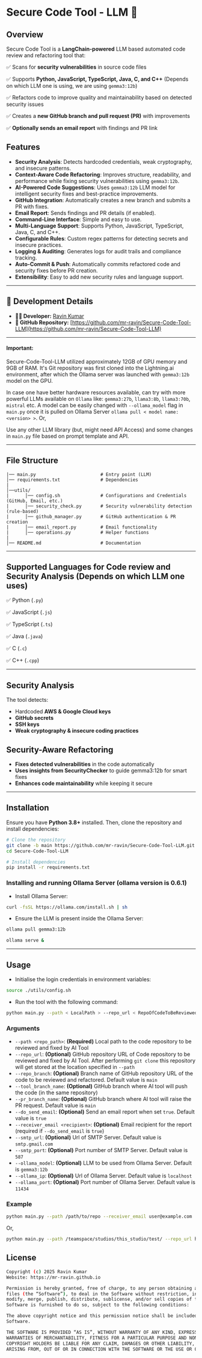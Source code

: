 # Secure Code Tool - LLM 🤖

## Overview
Secure Code Tool is a **LangChain-powered** LLM based automated code review and refactoring tool that:

✅ Scans for **security vulnerabilities** in source code files

✅ Supports **Python, JavaScript, TypeScript, Java, C, and C++** (Depends on which LLM one is using, we are using `gemma3:12b`)

✅ Refactors code to improve quality and maintainability based on detected security issues

✅ Creates a **new GitHub branch and pull request (PR)** with improvements  

✅ **Optionally sends an email report** with findings and PR link  

## Features
- **Security Analysis**: Detects hardcoded credentials, weak cryptography, and insecure patterns.
- **Context-Aware Code Refactoring**: Improves structure, readability, and performance while fixing security vulnerabilities using `gemma3:12b`.
- **AI-Powered Code Suggestions**: Uses `gemma3:12b` LLM model for intelligent security fixes and best-practice improvements.
- **GitHub Integration**: Automatically creates a new branch and submits a PR with fixes.
- **Email Report**: Sends findings and PR details (if enabled).
- **Command-Line Interface**: Simple and easy to use.
- **Multi-Language Support**: Supports Python, JavaScript, TypeScript, Java, C, and C++.
- **Configurable Rules**: Custom regex patterns for detecting secrets and insecure practices.
- **Logging & Auditing**: Generates logs for audit trails and compliance tracking.
- **Auto-Commit & Push**: Automatically commits refactored code and security fixes before PR creation.
- **Extensibility**: Easy to add new security rules and language support.

---
## 🔧 **Development Details**
- **👨‍💻 Developer:** [Ravin Kumar](https://mr-ravin.github.io)  
- **📂 GitHub Repository:** [https://github.com/mr-ravin/Secure-Code-Tool-LLM](https://github.com/mr-ravin/Secure-Code-Tool-LLM)

---
#### Important: 

Secure-Code-Tool-LLM utilized approximately 12GB of GPU memory and 9GB of RAM. It's Git repository was first cloned into the Lightning.ai environment, after which the Ollama server was launched with `gemma3:12b` model on the GPU.

In case one have better hardware resources available, can try with more powerful LLMs available on `Ollama` like: `gemma3:27b`, `llama3:8b`, `llama3:70b`, `mistral` etc. A model can be easily changed with `--ollama_model` flag in `main.py` once it is pulled on Ollama Server `ollama pull < model name:<version> >`. Or, 

Use any other LLM library (but, might need API Access) and some changes in `main.py` file based on prompt template and API.

---
## File Structure
```
|── main.py                        # Entry point (LLM)
│── requirements.txt               # Dependencies
|
│──utils/
|      │── config.sh               # Configurations and Credentials (GitHub, Email, etc.)
|      │── security_check.py       # Security vulnerability detection (rule-based)
|      │── github_manager.py       # GitHub authentication & PR creation
|      │── email_report.py         # Email functionality
|      │── operations.py           # Helper functions
|
│── README.md                      # Documentation
```

---
## Supported Languages for Code review and Security Analysis (Depends on which LLM one uses)

✅ Python (`.py`)

✅ JavaScript (`.js`)

✅ TypeScript (`.ts`)

✅ Java (`.java`)

✅ C (`.c`)

✅ C++ (`.cpp`)

---
## Security Analysis
The tool detects:
- Hardcoded **AWS & Google Cloud keys**
- **GitHub secrets**
- **SSH keys**
- **Weak cryptography & insecure coding practices**

## Security-Aware Refactoring
- **Fixes detected vulnerabilities** in the code automatically
- **Uses insights from SecurityChecker** to guide gemma3:12b for smart fixes
- **Enhances code maintainability** while keeping it secure

---
## Installation
Ensure you have **Python 3.8+** installed. Then, clone the repository and install dependencies:

```bash
# Clone the repository
git clone -b main https://github.com/mr-ravin/Secure-Code-Tool-LLM.git
cd Secure-Code-Tool-LLM

# Install dependencies
pip install -r requirements.txt
```

### Installing and running Ollama Server (ollama version is 0.6.1)
- Install Ollama Server:
```sh
curl -fsSL https://ollama.com/install.sh | sh
```
- Ensure the LLM is present inside the Ollama Server:
```sh
ollama pull gemma3:12b
```

```sh
ollama serve &
```

---
## Usage
- Initialise the login credentials in environment variables:

```bash
source ./utils/config.sh 
```

- Run the tool with the following command:

```bash
python main.py --path < LocalPath > --repo_url < RepoOfCodeToBeReviewed.git >  --receiver_email < RecipientEmail >
```

### Arguments

- `--path <repo_path>`: **(Required)** Local path to the code repository to be  reviewed and fixed by AI Tool
- `--repo_url`: **(Optional)** GitHub repository URL of Code repository to be reviewed and fixed by AI Tool. After performing `git clone` this repository will get stored at the location specified in `--path`
- `--repo_branch`: **(Optional)** Branch name of GitHub repository URL of the code to be reviewed and refactored. Default value is `main`
- `--tool_branch_name`: **(Optional)** GitHub branch where AI tool will push the code (in the same repository)
- `--pr_branch_name`: **(Optional)** GitHub branch where AI tool will raise the PR request. Default value is `main`
- `--do_send_email`: **(Optional)** Send an email report when set `true`. Default value is `true`
- `--receiver_email <recipient>`: **(Optional)** Email recipient for the report (required if `--do_send_email` is `true`)
- `--smtp_url`: **(Optional)** Url of SMTP Server. Default value is `smtp.gmail.com`
- `--smtp_port`: **(Optional)** Port number of SMTP Server. Default value is `587`
- `--ollama_model`: **(Optional)** LLM to be used from Ollama Server. Default is `gemma3:12b`
- `--ollama_ip`: **(Optional)** Url of Ollama Server. Default value is `localhost`
- `--ollama_port`: **(Optional)** Port number of Ollama Server. Default value is `11434`

### Example
```bash
python main.py --path /path/to/repo --receiver_email user@example.com
```
Or,
```bash
python main.py --path /teamspace/studios/this_studio/test/ --repo_url https://github.com/mr-ravin/code_testing.git --do_send_email true --receiver_email < UseReceiverEmail@website.com > --ollama_model gemma3:12b
```

## License
```sh
Copyright (c) 2025 Ravin Kumar
Website: https://mr-ravin.github.io

Permission is hereby granted, free of charge, to any person obtaining a copy of this software and associated documentation 
files (the “Software”), to deal in the Software without restriction, including without limitation the rights to use, copy, 
modify, merge, publish, distribute, sublicense, and/or sell copies of the Software, and to permit persons to whom the 
Software is furnished to do so, subject to the following conditions:

The above copyright notice and this permission notice shall be included in all copies or substantial portions of the 
Software.

THE SOFTWARE IS PROVIDED “AS IS”, WITHOUT WARRANTY OF ANY KIND, EXPRESS OR IMPLIED, INCLUDING BUT NOT LIMITED TO THE 
WARRANTIES OF MERCHANTABILITY, FITNESS FOR A PARTICULAR PURPOSE AND NONINFRINGEMENT. IN NO EVENT SHALL THE AUTHORS OR 
COPYRIGHT HOLDERS BE LIABLE FOR ANY CLAIM, DAMAGES OR OTHER LIABILITY, WHETHER IN AN ACTION OF CONTRACT, TORT OR OTHERWISE, 
ARISING FROM, OUT OF OR IN CONNECTION WITH THE SOFTWARE OR THE USE OR OTHER DEALINGS IN THE SOFTWARE.
```
